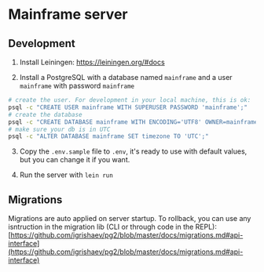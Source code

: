 # Mainframe server

## Development

1. Install Leiningen: https://leiningen.org/#docs

2. Install a PostgreSQL with a database named `mainframe` and a user `mainframe` with password `mainframe`
```sh
# create the user. For development in your local machine, this is ok:
psql -c "CREATE USER mainframe WITH SUPERUSER PASSWORD 'mainframe';"
# create the database
psql -c "CREATE DATABASE mainframe WITH ENCODING='UTF8' OWNER=mainframe;"
# make sure your db is in UTC
psql -c "ALTER DATABASE mainframe SET timezone TO 'UTC';"
```

3. Copy the `.env.sample` file to `.env`, it's ready to use with default values, but you can change it if you want.

4. Run the server with `lein run`

## Migrations

Migrations are auto applied on server startup. To rollback, you can use any isntruction in the migration lib (CLI or through code in the REPL): [https://github.com/igrishaev/pg2/blob/master/docs/migrations.md#api-interface](https://github.com/igrishaev/pg2/blob/master/docs/migrations.md#api-interface)


